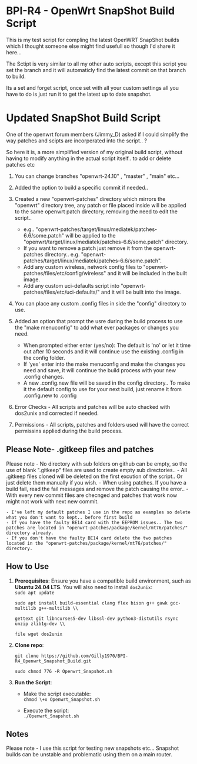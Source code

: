 # **BPI-R4 - OpenWrt SnapShot Build Script**

This is my test script for compling the latest OpenWRT SnapShot builds which I thought someone else might find usefull so though I'd share it here...

The Sctipt is very similar to all my other auto scripts, except this script you set the branch and it will automaticly find the latest commit on that branch to build.

Its a set and forget script, once set with all your custom settings all you have to do is just run it to get the latest up to date snapshot.

# **Updated SnapShot Build Script**

One of the openwrt forum members (Jimmy_D) asked if I could simplify the way patches and scipts are incorperated into the script.. ?

So here it is, a more simplified version of my original build script, without having to modify anything in the actual script itself.. to add or delete patches etc

1. You can change branches "openwrt-24.10" , "master" , "main" etc...

2. Added the option to build a specific commit if needed..

3. Created a new "openwrt-patches" directory which mirrors the "openwrt" directory tree, any patch or file placed inside will be applied to the same openwrt patch directory, removing the need to edit the script.. 
     * e.g.. "openwrt-patches/target/linux/mediatek/patches-6.6/some.patch" will be applied to the "openwrt/target/linux/mediatek/patches-6.6/some.patch" directory.
     * If you want to remove a patch just remove it from the openwrt-patches directory.. e.g. "openwrt-patches/target/linux/mediatek/patches-6.6/some.patch".
	 * Add any custom wireless, network config files to "openwrt-patches/files/etc/config/wireless" and it will be included in the built image.
	 * Add any custom uci-defaults script into "openwrt-patches/files/etc/uci-defaults/" and it will be built into the image.

4. You can place any custom .config files in side the "config" directory to use.

5. Added an option that prompt the usre during the build process to use the "make menuconfig" to add what ever packages or changes you need.
     * When prompted either enter (yes/no): The default is 'no' or let it time out after 10 seconds and it will continue use the existing .config in the config folder.
	 * If 'yes' enter into the make menuconfig and make the changes you need and save, it will continue the build process with your new .config changes.
	 * A new .config.new file will be saved in the config directory.. To make it the default config to use for your next build, just rename it from .config.new to .config

6. Error Checks - All scripts and patches will be auto chacked with dos2unix and corrected if needed. 

7. Permissions - All scripts, patches and folders used will have the correct permissins applied during the build process.

## **Please Note- .gitkeep files and patches**

Please note - No directory with sub folders on github can be empty, so the use of blank ".gitkeep" files are used to create empty sub directories..
            - All .gitkeep files cloned will be deleted on the first excution of the script.. Or just delete them manually if you wish.
			- When using patches. If you have a build fail, read the fail messages and remove the patch causing the error.. 
			- With every new commit files are checnged and patches that work now might not work with next new commit.
			
    - I've left my default patches I use in the repo as examples so delete what you don't want to kept.. before first build
    - If you have the faulty BE14 card with the EEPROM issues.. The two patches are located in "openwrt-patches/package/kernel/mt76/patches/" directory already.
	- If you don't have the faulty BE14 card delete the two patches located in the "openwrt-patches/package/kernel/mt76/patches/" directory.

## **How to Use**

1. **Prerequisites**: Ensure you have a compatible build environment, such as **Ubuntu 24.04 LTS**. You will also need to install `dos2unix`:  
   `sudo apt update`
   
   `sudo apt install build-essential clang flex bison g++ gawk gcc-multilib g++-multilib \\`
   
   `gettext git libncurses5-dev libssl-dev python3-distutils rsync unzip zlib1g-dev \\`
   
   `file wget dos2unix`

2. **Clone repo**:

   `git clone https://github.com/Gilly1970/BPI-R4_Openwrt_Snapshot_Build.git`
   
   `sudo chmod 776 -R Openwrt_Snapshot.sh`

3. **Run the Script**:  
   * Make the script executable:  
     `chmod \+x Openwrt_Snapshot.sh`
     
   * Execute the script:  
     `./Openwrt_Snapshot.sh`

## **Notes**
Please note - I use this script for testing new snapshots etc... Snapshot builds can be unstable and problematic using them on a main router.
